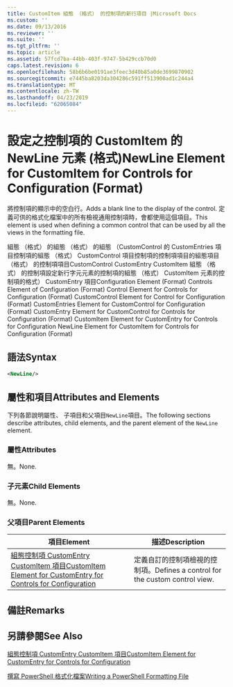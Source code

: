 ```yaml
---
title: CustomItem 組態 （格式） 的控制項的新行項目 |Microsoft Docs
ms.custom: ''
ms.date: 09/13/2016
ms.reviewer: ''
ms.suite: ''
ms.tgt_pltfrm: ''
ms.topic: article
ms.assetid: 57fcd7ba-44bb-403f-9747-5b429ccb70d0
caps.latest.revision: 6
ms.openlocfilehash: 58b6b6be0191ae3feec3d40b85a0de3699870902
ms.sourcegitcommit: e7445ba8203da304286c591ff513900ad1c244a4
ms.translationtype: MT
ms.contentlocale: zh-TW
ms.lasthandoff: 04/23/2019
ms.locfileid: "62065084"
---
```

# <a name="newline-element-for-customitem-for-controls-for-configuration-format"></a><span data-ttu-id="c88c2-102">設定之控制項的 CustomItem 的 NewLine 元素 (格式)</span><span class="sxs-lookup"><span data-stu-id="c88c2-102">NewLine Element for CustomItem for Controls for Configuration (Format)</span></span>

<span data-ttu-id="c88c2-103">將控制項的顯示中的空白行。</span><span class="sxs-lookup"><span data-stu-id="c88c2-103">Adds a blank line to the display of the control.</span></span> <span data-ttu-id="c88c2-104">定義可供的格式化檔案中的所有檢視通用控制項時，會都使用這個項目。</span><span class="sxs-lookup"><span data-stu-id="c88c2-104">This element is used when defining a common control that can be used by all the views in the formatting file.</span></span>

<span data-ttu-id="c88c2-105">組態 （格式） 的組態 （格式） 的組態 （CustomControl 的 CustomEntries 項目控制項的組態 （格式） CustomControl 項目控制項的控制項項目的組態項目 （格式） 的控制項項目CustomControl CustomEntry CustomItem 組態 （格式） 的控制項設定新行字元元素的控制項的組態 （格式） CustomItem 元素的控制項的格式） CustomEntry 項目</span><span class="sxs-lookup"><span data-stu-id="c88c2-105">Configuration Element (Format) Controls Element of Configuration (Format) Control Element for Controls for Configuration (Format) CustomControl Element for Control for Configuration (Format) CustomEntries Element for CustomControl for Configuration (Format) CustomEntry Element for CustomControl for Controls for Configuration (Format) CustomItem Element for CustomEntry for Controls for Configuration NewLine Element for CustomItem for Controls for Configuration (Format)</span></span>

## <a name="syntax"></a><span data-ttu-id="c88c2-106">語法</span><span class="sxs-lookup"><span data-stu-id="c88c2-106">Syntax</span></span>

```xml
<NewLine/>
```

## <a name="attributes-and-elements"></a><span data-ttu-id="c88c2-107">屬性和項目</span><span class="sxs-lookup"><span data-stu-id="c88c2-107">Attributes and Elements</span></span>

<span data-ttu-id="c88c2-108">下列各節說明屬性、 子項目和父項目`NewLine`項目。</span><span class="sxs-lookup"><span data-stu-id="c88c2-108">The following sections describe attributes, child elements, and the parent element of the `NewLine` element.</span></span>

### <a name="attributes"></a><span data-ttu-id="c88c2-109">屬性</span><span class="sxs-lookup"><span data-stu-id="c88c2-109">Attributes</span></span>

<span data-ttu-id="c88c2-110">無。</span><span class="sxs-lookup"><span data-stu-id="c88c2-110">None.</span></span>

### <a name="child-elements"></a><span data-ttu-id="c88c2-111">子元素</span><span class="sxs-lookup"><span data-stu-id="c88c2-111">Child Elements</span></span>

<span data-ttu-id="c88c2-112">無。</span><span class="sxs-lookup"><span data-stu-id="c88c2-112">None.</span></span>

### <a name="parent-elements"></a><span data-ttu-id="c88c2-113">父項目</span><span class="sxs-lookup"><span data-stu-id="c88c2-113">Parent Elements</span></span>

|<span data-ttu-id="c88c2-114">項目</span><span class="sxs-lookup"><span data-stu-id="c88c2-114">Element</span></span>|<span data-ttu-id="c88c2-115">描述</span><span class="sxs-lookup"><span data-stu-id="c88c2-115">Description</span></span>|
|-------------|-----------------|
|[<span data-ttu-id="c88c2-116">組態控制項 CustomEntry CustomItem 項目</span><span class="sxs-lookup"><span data-stu-id="c88c2-116">CustomItem Element for CustomEntry for Controls for Configuration</span></span>](./customitem-element-for-customentry-for-controls-for-configuration-format.md)|<span data-ttu-id="c88c2-117">定義自訂的控制項檢視的控制項。</span><span class="sxs-lookup"><span data-stu-id="c88c2-117">Defines a control for the custom control view.</span></span>|

## <a name="remarks"></a><span data-ttu-id="c88c2-118">備註</span><span class="sxs-lookup"><span data-stu-id="c88c2-118">Remarks</span></span>

## <a name="see-also"></a><span data-ttu-id="c88c2-119">另請參閱</span><span class="sxs-lookup"><span data-stu-id="c88c2-119">See Also</span></span>

[<span data-ttu-id="c88c2-120">組態控制項 CustomEntry CustomItem 項目</span><span class="sxs-lookup"><span data-stu-id="c88c2-120">CustomItem Element for CustomEntry for Controls for Configuration</span></span>](./customitem-element-for-customentry-for-controls-for-configuration-format.md)

[<span data-ttu-id="c88c2-121">撰寫 PowerShell 格式化檔案</span><span class="sxs-lookup"><span data-stu-id="c88c2-121">Writing a PowerShell Formatting File</span></span>](./writing-a-powershell-formatting-file.md)
